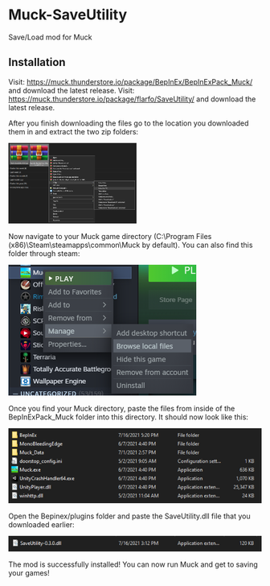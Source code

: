 # Muck-SaveUtility
Save/Load mod for Muck

## Installation

Visit: https://muck.thunderstore.io/package/BepInEx/BepInExPack_Muck/ and download the latest release.
Visit: https://muck.thunderstore.io/package/flarfo/SaveUtility/ and download the latest release.

After you finish downloading the files go to the location you downloaded them in and extract the two zip folders:

<img src="images/extractmods.png" width="255">

Now navigate to your Muck game directory (C:\Program Files (x86)\Steam\steamapps\common\Muck by default). You can also find this folder through steam:

<img src="images/browselocalfiles.png">

Once you find your Muck directory, paste the files from inside of the BepInExPack_Muck folder into this directory. It should now look like this:

<img src="images/muckbepinexfolder.png">

Open the Bepinex/plugins folder and paste the SaveUtility.dll file that you downloaded earlier:

<img src="images/saveutilitypluginsdll.png">

The mod is successfully installed! You can now run Muck and get to saving your games!
